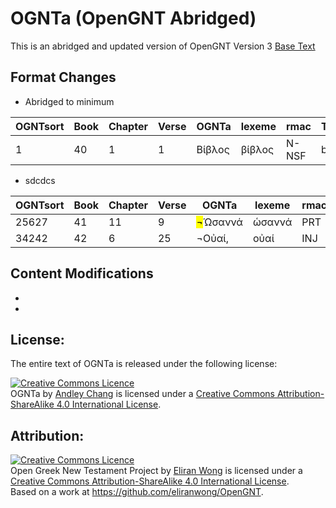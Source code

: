 # OGNTa (OpenGNT Abridged)

This is an abridged and updated version of OpenGNT Version 3 [Base Text](https://github.com/eliranwong/OpenGNT/blob/master/OpenGNT_BASE_TEXT.zip)

## Format Changes

- Abridged to minimum 

| OGNTsort | Book | Chapter | Verse | OGNTa | lexeme | rmac | TBESG | IT |
|----|--|---|---|----|--------|---|------|--------|
| 1 | 40 | 1 | 1 | Βίβλος | βίβλος | N-NSF | book | [The] book |

- sdcdcs

| OGNTsort | Book | Chapter | Verse | OGNTa | lexeme | rmac | TBESG | IT |
|----|--|---|---|----|----|--|----|-----|
| 25627 | 41 | 11 | 9 | <mark>¬</mark>Ὡσαννά | ὡσαννά | PRT | Hosanna! | Hosanna!” |
| 34242 | 42 | 6 | 25 | ¬Οὐαί, | οὐαί | INJ | woe! | Woe to |

## Content Modifications
- 


-
## License:

The entire text of OGNTa is released under the following license:


<a rel="license" href="http://creativecommons.org/licenses/by-sa/4.0/"><img alt="Creative Commons Licence" style="border-width:0" src="https://i.creativecommons.org/l/by-sa/4.0/88x31.png" /></a><br /><span xmlns:dct="http://purl.org/dc/terms/" property="dct:title">OGNTa</span> by <a xmlns:cc="http://creativecommons.org/ns#" href="https://github.com/Andley" property="cc:attributionName" rel="cc:attributionURL">Andley Chang</a> is licensed under a <a rel="license" href="http://creativecommons.org/licenses/by-sa/4.0/">Creative Commons Attribution-ShareAlike 4.0 International License</a>.


## Attribution:

<a rel="license" href="http://creativecommons.org/licenses/by-sa/4.0/"><img alt="Creative Commons Licence" style="border-width:0" src="https://i.creativecommons.org/l/by-sa/4.0/88x31.png" /></a><br /><span xmlns:dct="http://purl.org/dc/terms/" property="dct:title">Open Greek New Testament Project</span> by <a xmlns:cc="http://creativecommons.org/ns#" href="https://marvel.bible" property="cc:attributionName" rel="cc:attributionURL">Eliran Wong</a> is licensed under a <a rel="license" href="http://creativecommons.org/licenses/by-sa/4.0/">Creative Commons Attribution-ShareAlike 4.0 International License</a>.<br />Based on a work at <a xmlns:dct="http://purl.org/dc/terms/" href="https://github.com/eliranwong/OpenGNT" rel="dct:source">https://github.com/eliranwong/OpenGNT</a>.



